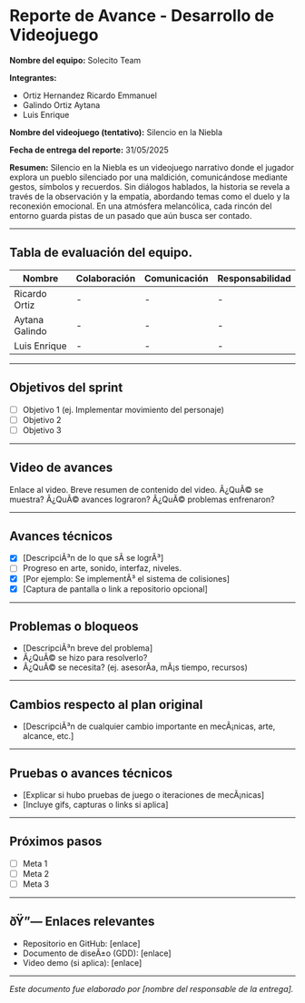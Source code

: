 # Reporte de Avance - Desarrollo de Videojuego

**Nombre del equipo:** Solecito Team

**Integrantes:**  
- Ortiz Hernandez Ricardo Emmanuel 
- Galindo Ortiz Aytana  
- Luis Enrique  

**Nombre del videojuego (tentativo):** Silencio en la Niebla

**Fecha de entrega del reporte:** 31/05/2025  

**Resumen:** Silencio en la Niebla es un videojuego narrativo donde el jugador explora un pueblo silenciado por una maldición, comunicándose mediante gestos, símbolos y recuerdos. Sin diálogos hablados, la historia se revela a través de la observación y la empatía, abordando temas como el duelo y la reconexión emocional. En una atmósfera melancólica, cada rincón del entorno guarda pistas de un pasado que aún busca ser contado.


---

## Tabla de evaluación del equipo.

| Nombre | Colaboración | Comunicación | Responsabilidad
| ----------- | ----------- | ----------- | ----------- |
| Ricardo Ortiz | - | - | - |
| Aytana Galindo | - |  - | - |
| Luis Enrique | - |  - | - |
---

## Objetivos del sprint

- [ ] Objetivo 1 (ej. Implementar movimiento del personaje)
- [ ] Objetivo 2
- [ ] Objetivo 3

---

## Video de avances

Enlace al video. Breve resumen de contenido del video. Â¿QuÃ© se muestra? Â¿QuÃ© avances lograron? Â¿QuÃ© problemas enfrenaron?

---

## Avances técnicos

- [x] [DescripciÃ³n de lo que sÃ­ se logrÃ³]
- [ ] Progreso en arte, sonido, interfaz, niveles.
- [x] [Por ejemplo: Se implementÃ³ el sistema de colisiones]
- [x] [Captura de pantalla o link a repositorio opcional]

---

## Problemas o bloqueos

- [DescripciÃ³n breve del problema]
- Â¿QuÃ© se hizo para resolverlo?
- Â¿QuÃ© se necesita? (ej. asesorÃ­a, mÃ¡s tiempo, recursos)

---

## Cambios respecto al plan original

- [DescripciÃ³n de cualquier cambio importante en mecÃ¡nicas, arte, alcance, etc.]

---

## Pruebas o avances técnicos

- [Explicar si hubo pruebas de juego o iteraciones de mecÃ¡nicas]
- [Incluye gifs, capturas o links si aplica]

---

## Próximos pasos

[Lista breve de tarea por hacer o retos identificados.]: #

- [ ] Meta 1
- [ ] Meta 2
- [ ] Meta 3

---

## ðŸ”— Enlaces relevantes

- Repositorio en GitHub: [enlace]  
- Documento de diseÃ±o (GDD): [enlace]  
- Video demo (si aplica): [enlace]

---

*Este documento fue elaborado por [nombre del responsable de la entrega].*
